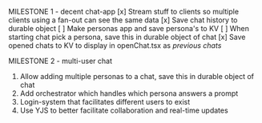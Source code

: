 MILESTONE 1 - decent chat-app
[x] Stream stuff to clients so multiple clients using a fan-out can see the same data
[x] Save chat history to durable object
[ ] Make personas app and save persona's to KV
[ ] When starting chat pick a persona, save this in durable object of chat
[x] Save opened chats to KV to display in openChat.tsx as _previous chats_

MILESTONE 2 - multi-user chat
1) Allow adding multiple personas to a chat, save this in durable object of chat
2) Add orchestrator which handles which persona answers a prompt
3) Login-system that facilitates different users to exist
4) Use YJS to better facilitate collaboration and real-time updates
